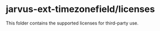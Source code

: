 # jarvus-ext-timezonefield/licenses

This folder contains the supported licenses for third-party use.
